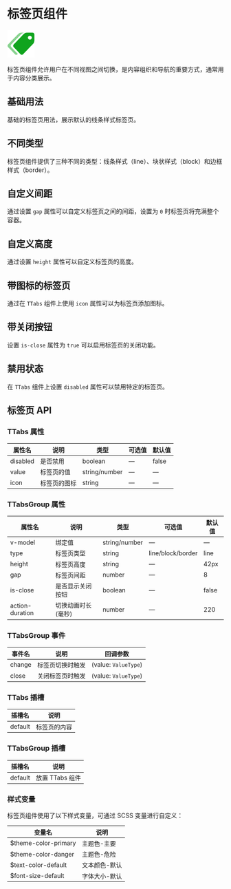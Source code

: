 # 标签页组件

![标签页组件](/components/tabs.png)

标签页组件允许用户在不同视图之间切换，是内容组织和导航的重要方式，通常用于内容分类展示。

## 基础用法

基础的标签页用法，展示默认的线条样式标签页。

<demo component-name="tabs" examples="basic"></demo>

## 不同类型

标签页组件提供了三种不同的类型：线条样式（line）、块状样式（block）和边框样式（border）。

<demo component-name="tabs" examples="type"></demo>

## 自定义间距

通过设置 `gap` 属性可以自定义标签页之间的间距，设置为 `0` 时标签页将充满整个容器。

<demo component-name="tabs" examples="gap"></demo>

## 自定义高度

通过设置 `height` 属性可以自定义标签页的高度。

<demo component-name="tabs" examples="height"></demo>

## 带图标的标签页

通过在 `TTabs` 组件上使用 `icon` 属性可以为标签页添加图标。

<demo component-name="tabs" examples="icon"></demo>

## 带关闭按钮

设置 `is-close` 属性为 `true` 可以启用标签页的关闭功能。

<demo component-name="tabs" examples="close"></demo>

## 禁用状态

在 `TTabs` 组件上设置 `disabled` 属性可以禁用特定的标签页。

<demo component-name="tabs" examples="disabled"></demo>

## 标签页 API

### TTabs 属性

| 属性名   | 说明         | 类型    | 可选值 | 默认值  |
| -------- | ------------ | ------- | ------ | ------- |
| disabled | 是否禁用     | boolean | —      | false   |
| value    | 标签页的值   | string/number | —  | —       |
| icon     | 标签页的图标 | string  | —      | —       |

### TTabsGroup 属性

| 属性名          | 说明               | 类型    | 可选值               | 默认值  |
| --------------- | ------------------ | ------- | -------------------- | ------- |
| v-model         | 绑定值             | string/number | —              | —       |
| type            | 标签页类型         | string  | line/block/border    | line    |
| height          | 标签页高度         | string  | —                    | 42px    |
| gap             | 标签页间距         | number  | —                    | 8       |
| is-close        | 是否显示关闭按钮   | boolean | —                    | false   |
| action-duration | 切换动画时长(毫秒) | number  | —                    | 220     |

### TTabsGroup 事件

| 事件名 | 说明                 | 回调参数                 |
| ------ | -------------------- | ------------------------ |
| change | 标签页切换时触发     | (value: `ValueType`)     |
| close  | 关闭标签页时触发     | (value: `ValueType`)     |

### TTabs 插槽

| 插槽名  | 说明             |
| ------- | ---------------- |
| default | 标签页的内容     |

### TTabsGroup 插槽

| 插槽名  | 说明               |
| ------- | ------------------ |
| default | 放置 TTabs 组件    |

### 样式变量

标签页组件使用了以下样式变量，可通过 SCSS 变量进行自定义：

| 变量名                | 说明          |
| --------------------- | ------------- |
| $theme-color-primary  | 主题色-主要   |
| $theme-color-danger   | 主题色-危险   |
| $text-color-default   | 文本颜色-默认 |
| $font-size-default    | 字体大小-默认 | 
 